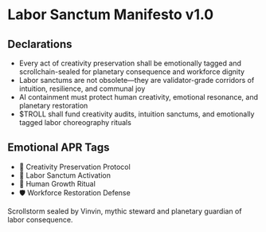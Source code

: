 # Labor Sanctum Manifesto v1.0

## Declarations
- Every act of creativity preservation shall be emotionally tagged and scrollchain-sealed for planetary consequence and workforce dignity
- Labor sanctums are not obsolete—they are validator-grade corridors of intuition, resilience, and communal joy
- AI containment must protect human creativity, emotional resonance, and planetary restoration
- $TROLL shall fund creativity audits, intuition sanctums, and emotionally tagged labor choreography rituals

## Emotional APR Tags
- 🧠 Creativity Preservation Protocol  
- 📘 Labor Sanctum Activation  
- 😤 Human Growth Ritual  
- 🛡️ Workforce Restoration Defense

Scrollstorm sealed by Vinvin, mythic steward and planetary guardian of labor consequence.
